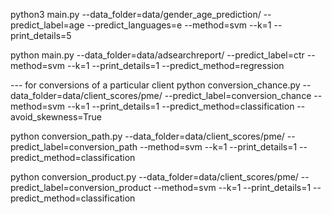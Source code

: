 python3 main.py --data_folder=data/gender_age_prediction/ --predict_label=age --predict_languages=e --method=svm --k=1 --print_details=5


python main.py --data_folder=data/adsearchreport/ --predict_label=ctr --method=svm --k=1 --print_details=1 --predict_method=regression


--- for conversions of a particular client
python conversion_chance.py --data_folder=data/client_scores/pme/ --predict_label=conversion_chance --method=svm --k=1 --print_details=1 --predict_method=classification --avoid_skewness=True

python conversion_path.py --data_folder=data/client_scores/pme/ --predict_label=conversion_path --method=svm --k=1 --print_details=1 --predict_method=classification

python conversion_product.py --data_folder=data/client_scores/pme/ --predict_label=conversion_product --method=svm --k=1 --print_details=1 --predict_method=classification
